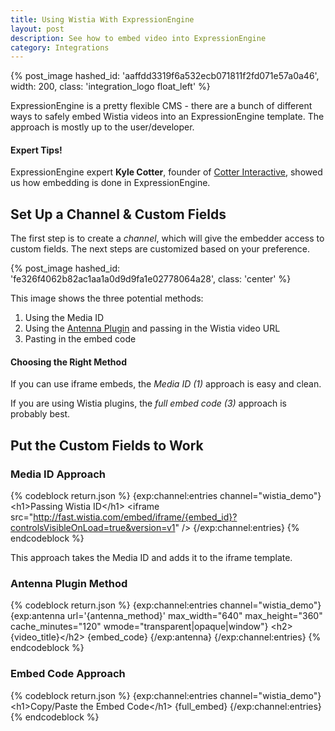```yaml
---
title: Using Wistia With ExpressionEngine
layout: post
description: See how to embed video into ExpressionEngine
category: Integrations
---
```


{% post_image hashed_id: 'aaffdd3319f6a532ecb071811f2fd071e57a0a46', width: 200, class: 'integration_logo float_left' %}

ExpressionEngine is a pretty flexible CMS - there are a bunch of different ways to safely embed Wistia videos into an ExpressionEngine template. The approach is mostly up to the user/developer.

<div class="expert_tip expression_engine">
  <h4><i class='icon-thumbs-up'></i> Expert Tips!</h4>
  <p>ExpressionEngine expert <strong>Kyle Cotter</strong>, founder of <a href='http://cotterinteractive.com'>Cotter Interactive</a>, showed us how embedding is done in ExpressionEngine.</p>
</div>

## Set Up a Channel & Custom Fields

The first step is to create a *channel*, which will give the embedder access to custom fields. The next steps are customized based on your preference.

{% post_image hashed_id: 'fe326f4062b82ac1aa1a0d9d9fa1e02778064a28', class: 'center' %}

This image shows the three potential methods:

1. Using the Media ID
2. Using the [Antenna Plugin](http://devot-ee.com/add-ons/antenna) and passing in the Wistia video URL
3. Pasting in the embed code

<div class="expert_tip expression_engine">
  <h4><i class='icon-thumbs-up'></i> Choosing the Right Method</h4>
  <p>If you can use iframe embeds, the <em>Media ID (1)</em> approach is easy and clean.</p>
  <p>If you are using Wistia plugins, the <em>full embed code (3)</em> approach is probably best.</p>
</div>

## Put the Custom Fields to Work

### Media ID Approach

{% codeblock return.json %}
{exp:channel:entries channel="wistia_demo"}
  &lt;h1&gt;Passing Wistia ID&lt;/h1&gt;
  &lt;iframe src="http://fast.wistia.com/embed/iframe/{embed_id}?controlsVisibleOnLoad=true&version=v1" /&gt;
{/exp:channel:entries}
{% endcodeblock %}

This approach takes the Media ID and adds it to the iframe template.

### Antenna Plugin Method

{% codeblock return.json %}
{exp:channel:entries channel="wistia_demo"}
  {exp:antenna url='{antenna_method}' max_width="640" max_height="360" cache_minutes="120" wmode="transparent|opaque|window"}
    &lt;h2&gt;{video_title}&lt;/h2&gt;
    {embed_code}
  {/exp:antenna}
{/exp:channel:entries}
{% endcodeblock %}

### Embed Code Approach

{% codeblock return.json %}
{exp:channel:entries channel="wistia_demo"}
  &lt;h1&gt;Copy/Paste the Embed Code&lt;/h1&gt;
  {full_embed}
{/exp:channel:entries}
{% endcodeblock %}
